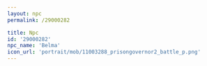 ```yaml
---
layout: npc
permalink: /29000282

title: Npc
id: '29000282'
npc_name: 'Belma'
icon_url: 'portrait/mob/11003288_prisongovernor2_battle_p.png'
---
```

